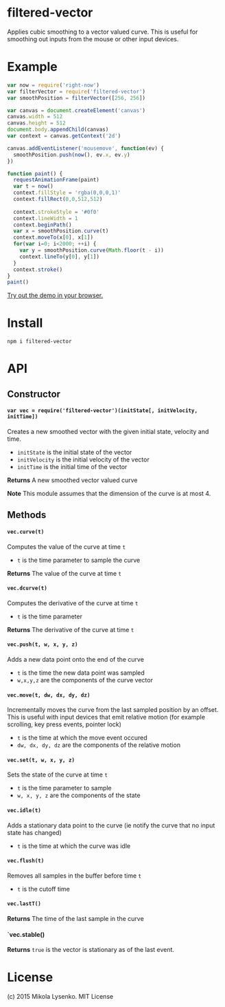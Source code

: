 filtered-vector
===============
Applies cubic smoothing to a vector valued curve.  This is useful for smoothing out inputs from the mouse or other input devices.

# Example

```javascript
var now = require('right-now')
var filterVector = require('filtered-vector')
var smoothPosition = filterVector([256, 256])

var canvas = document.createElement('canvas')
canvas.width = 512
canvas.height = 512
document.body.appendChild(canvas)
var context = canvas.getContext('2d')

canvas.addEventListener('mousemove', function(ev) {
  smoothPosition.push(now(), ev.x, ev.y)
})

function paint() {
  requestAnimationFrame(paint)
  var t = now()
  context.fillStyle = 'rgba(0,0,0,1)'
  context.fillRect(0,0,512,512)
  
  context.strokeStyle = '#0f0'
  context.lineWidth = 1
  context.beginPath()
  var x = smoothPosition.curve(t)
  context.moveTo(x[0], x[1])
  for(var i=0; i<2000; ++i) {
    var y = smoothPosition.curve(Math.floor(t - i))
    context.lineTo(y[0], y[1])
  }
  context.stroke()
}
paint()
```

[Try out the demo in your browser.](https://mikolalysenko.github.io/filtered-vector)

# Install

```
npm i filtered-vector
```

# API

## Constructor

#### `var vec = require('filtered-vector')(initState[, initVelocity, initTime])`
Creates a new smoothed vector with the given initial state, velocity and time.

* `initState` is the initial state of the vector
* `initVelocity` is the initial velocity of the vector
* `initTime` is the initial time of the vector

**Returns** A new smoothed vector valued curve

**Note** This module assumes that the dimension of the curve is at most 4.

## Methods

#### `vec.curve(t)`
Computes the value of the curve at time `t`

* `t` is the time parameter to sample the curve

**Returns** The value of the curve at time `t`

#### `vec.dcurve(t)`
Computes the derivative of the curve at time `t`

* `t` is the time parameter

**Returns** The derivative of the curve at time `t`

#### `vec.push(t, w, x, y, z)`
Adds a new data point onto the end of the curve

* `t` is the time the new data point was sampled
* `w,x,y,z` are the components of the curve vector

#### `vec.move(t, dw, dx, dy, dz)`
Incrementally moves the curve from the last sampled position by an offset.  This is useful with input devices that emit relative motion (for example scrolling, key press events, pointer lock)

* `t` is the time at which the move event occured
* `dw, dx, dy, dz` are the components of the relative motion

#### `vec.set(t, w, x, y, z)`
Sets the state of the curve at time `t`

* `t` is the time parameter to sample
* `w, x, y, z` are the components of the state

#### `vec.idle(t)`
Adds a stationary data point to the curve (ie notify the curve that no input state has changed)

* `t` is the time at which the curve was idle

#### `vec.flush(t)`
Removes all samples in the buffer before time `t`

* `t` is the cutoff time

#### `vec.lastT()`

**Returns** The time of the last sample in the curve

#### `vec.stable()

**Returns** `true` is the vector is stationary as of the last event.

# License
(c) 2015 Mikola Lysenko.  MIT License